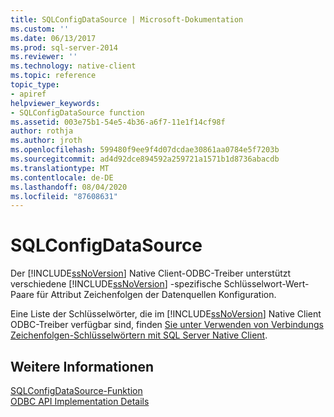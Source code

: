```yaml
---
title: SQLConfigDataSource | Microsoft-Dokumentation
ms.custom: ''
ms.date: 06/13/2017
ms.prod: sql-server-2014
ms.reviewer: ''
ms.technology: native-client
ms.topic: reference
topic_type:
- apiref
helpviewer_keywords:
- SQLConfigDataSource function
ms.assetid: 003e75b1-54e5-4b36-a6f7-11e1f14cf98f
author: rothja
ms.author: jroth
ms.openlocfilehash: 599480f9ee9f4d07dcdae30861aa0784e5f7203b
ms.sourcegitcommit: ad4d92dce894592a259721a1571b1d8736abacdb
ms.translationtype: MT
ms.contentlocale: de-DE
ms.lasthandoff: 08/04/2020
ms.locfileid: "87608631"
---
```

# <a name="sqlconfigdatasource"></a>SQLConfigDataSource
  Der [!INCLUDE[ssNoVersion](../../includes/ssnoversion-md.md)] Native Client-ODBC-Treiber unterstützt verschiedene [!INCLUDE[ssNoVersion](../../includes/ssnoversion-md.md)] -spezifische Schlüsselwort-Wert-Paare für Attribut Zeichenfolgen der Datenquellen Konfiguration.  
  
 Eine Liste der Schlüsselwörter, die im [!INCLUDE[ssNoVersion](../../includes/ssnoversion-md.md)] Native Client ODBC-Treiber verfügbar sind, finden [Sie unter Verwenden von Verbindungs Zeichenfolgen-Schlüsselwörtern mit SQL Server Native Client](../native-client/applications/using-connection-string-keywords-with-sql-server-native-client.md).  
  
## <a name="see-also"></a>Weitere Informationen  
 [SQLConfigDataSource-Funktion](https://go.microsoft.com/fwlink/?LinkId=59337)   
 [ODBC API Implementation Details](odbc-api-implementation-details.md)  
  
  
